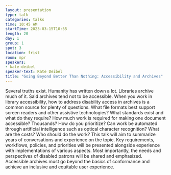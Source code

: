 ```yaml
---
layout: presentation
type: talk
categories: talks
time: 10:45 AM
startTime: 2023-03-15T10:55
length: 20
day: 1
group: 1
spot: 3
location: frist
room: mpr
speakers:
- kate-deibel
speaker-text: Kate Deibel
title: "Going Beyond Better Than Nothing: Accessibility and Archives"
---
```

Several truths exist. Humanity has written down a lot. Libraries archive much of it. Said archives tend not to be accessible.   When you work in library accessibility, how to address disability access in archives is a common source for plenty of questions. What file formats best support screen readers and other assistive technologies? What standards exist and what do they require? How much work is required for making one document accessible? Thousands? How do you prioritize? Can work be automated through artificial intelligence such as optical character recognition? What are the costs? Who should do the work?   This talk will aim to summarize years of conversations and experience on the topic. Key requirements, workflows, policies, and priorities will be presented alongside experience with implementations of various aspects. Most importantly, the needs and perspectives of disabled patrons will be shared and emphasized. Accessible archives must go beyond the basics of conformance and achieve an inclusive and equitable user experience.
